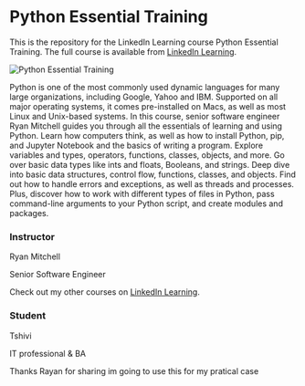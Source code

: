 # Python Essential Training
This is the repository for the LinkedIn Learning course Python Essential Training. The full course is available from [LinkedIn Learning][lil-course-url].

![Python Essential Training][lil-thumbnail-url] 

Python is one of the most commonly used dynamic languages for many large organizations, including Google, Yahoo and IBM. Supported on all major operating systems, it comes pre-installed on Macs, as well as most Linux and Unix-based systems. In this course, senior software engineer Ryan Mitchell guides you through all the essentials of learning and using Python. Learn how computers think, as well as how to install Python, pip, and Jupyter Notebook and the basics of writing a program. Explore variables and types, operators, functions, classes, objects, and more. Go over basic data types like ints and floats, Booleans, and strings. Deep dive into basic data structures, control flow, functions, classes, and objects. Find out how to handle errors and exceptions, as well as threads and processes. Plus, discover how to work with different types of files in Python, pass command-line arguments to your Python script, and create modules and packages.

### Instructor

Ryan Mitchell 
                            
Senior Software Engineer

                            

Check out my other courses on [LinkedIn Learning](https://www.linkedin.com/learning/instructors/ryan-mitchell).

[lil-course-url]: https://www.linkedin.com/learning/python-essential-training-18764650?dApp=59033956
[lil-thumbnail-url]: https://media.licdn.com/dms/image/C4E0DAQHBQo3TSa3IUg/learning-public-crop_675_1200/0/1674513192001?e=2147483647&v=beta&t=YWS_o8SlM4I6YEzJwQnAIP8Q0kfvzX3QbqA7Avrg7K8

### Student

Tshivi

IT professional & BA

Thanks Rayan for sharing 
im going to use this for my pratical case 
